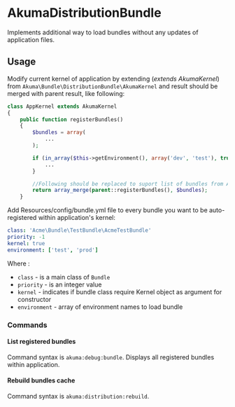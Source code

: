 AkumaDistributionBundle
=====================

Implements additional way to load bundles without any updates of application files.

## Usage ##
Modify current kernel of application by extending (*extends AkumaKernel*) from `Akuma\Bundle\DistributionBundle\AkumaKernel`
and result should be merged with parent result, like following:
``` php
class AppKernel extends AkumaKernel
{
    public function registerBundles()
    {
        $bundles = array(
            ...
        );

        if (in_array($this->getEnvironment(), array('dev', 'test'), true)) {
            ...
        }

        //Following should be replaced to suport list of bundles from AkumaKernel
        return array_merge(parent::registerBundles(), $bundles);
    }
```

Add Resources/config/bundle.yml file to every bundle you want to be auto-registered within application's kernel:

``` yml
class: 'Acme\Bundle\TestBundle\AcmeTestBundle'
priority: -1
kernel: true
environment: ['test', 'prod']
```

Where :
* `class` - is a main class of `Bundle` 
* `priority` - is an integer value 
* `kernel` - indicates if bundle class require Kernel object as argument for constructor
* `environment` - array of environment names to load bundle



### Commands ###

#### List registered bundles ####
Command syntax is `akuma:debug:bundle`.
Displays all registered bundles within application.

#### Rebuild bundles cache ####
Command syntax is `akuma:distribution:rebuild`.

